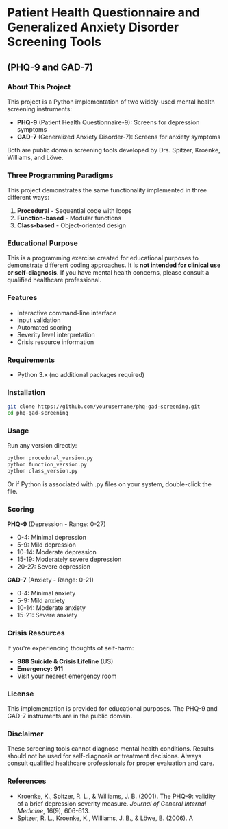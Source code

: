 # Patient Health Questionnaire and Generalized Anxiety Disorder Screening Tools

## (PHQ-9 and GAD-7)

### About This Project

This project is a Python implementation of two widely-used mental health screening instruments:

- **PHQ-9** (Patient Health Questionnaire-9): Screens for depression symptoms
- **GAD-7** (Generalized Anxiety Disorder-7): Screens for anxiety symptoms

Both are public domain screening tools developed by Drs. Spitzer, Kroenke, Williams, and Löwe.

### Three Programming Paradigms

This project demonstrates the same functionality implemented in three different ways:

1. **Procedural** - Sequential code with loops
2. **Function-based** - Modular functions
3. **Class-based** - Object-oriented design

### Educational Purpose

This is a programming exercise created for educational purposes to demonstrate different coding approaches. It is **not intended for clinical use or self-diagnosis**. If you have mental health concerns, please consult a qualified healthcare professional.

### Features

- Interactive command-line interface
- Input validation
- Automated scoring
- Severity level interpretation
- Crisis resource information

### Requirements

- Python 3.x (no additional packages required)

### Installation

```bash
git clone https://github.com/yourusername/phq-gad-screening.git
cd phq-gad-screening
```

### Usage

Run any version directly:

```bash
python procedural_version.py
python function_version.py
python class_version.py
```

Or if Python is associated with .py files on your system, double-click the file.

### Scoring

**PHQ-9** (Depression - Range: 0-27)

- 0-4: Minimal depression
- 5-9: Mild depression
- 10-14: Moderate depression
- 15-19: Moderately severe depression
- 20-27: Severe depression

**GAD-7** (Anxiety - Range: 0-21)

- 0-4: Minimal anxiety
- 5-9: Mild anxiety
- 10-14: Moderate anxiety
- 15-21: Severe anxiety

### Crisis Resources

If you're experiencing thoughts of self-harm:

- **988 Suicide & Crisis Lifeline** (US)
- **Emergency: 911**
- Visit your nearest emergency room

### License

This implementation is provided for educational purposes. The PHQ-9 and GAD-7 instruments are in the public domain.

### Disclaimer

These screening tools cannot diagnose mental health conditions. Results should not be used for self-diagnosis or treatment decisions. Always consult qualified healthcare professionals for proper evaluation and care.

### References

- Kroenke, K., Spitzer, R. L., & Williams, J. B. (2001). The PHQ-9: validity of a brief depression severity measure. *Journal of General Internal Medicine*, 16(9), 606-613.
- Spitzer, R. L., Kroenke, K., Williams, J. B., & Löwe, B. (2006). A
